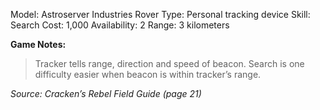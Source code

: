 Model: Astroserver Industries Rover
Type: Personal tracking device
Skill: Search
Cost: 1,000
Availability: 2
Range: 3 kilometers

**Game Notes:** 
> Tracker tells range, direction and speed of beacon. Search is one difficulty easier when beacon is within tracker’s range.

*Source: Cracken’s Rebel Field Guide (page 21)*